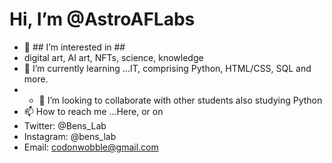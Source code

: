 # Hi, I’m @AstroAFLabs #
- 👀 ## I’m interested in ##
- digital art, AI art, NFTs, science, knowledge
- 🌱 I’m currently learning ...IT, comprising Python, HTML/CSS, SQL and more.
- - 💞️ I’m looking to collaborate with other students also studying Python
- 📫 How to reach me ...Here, or on 
- Twitter: @Bens_Lab
- Instagram: @bens_lab
- Email: codonwobble@gmail.com

<!---
AstroAFLabs/AstroAFLabs is a ✨ special ✨ repository because its `README.md` (this file) appears on your GitHub profile.
You can click the Preview link to take a look at your changes.
--->
